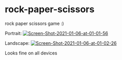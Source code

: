 # rock-paper-scissors
rock paper scissors game :)

Portrait:
<a href="https://ibb.co/BjxkT6m"><img src="https://i.ibb.co/wCXtpQT/Screen-Shot-2021-01-06-at-01-01-56.png" alt="Screen-Shot-2021-01-06-at-01-01-56" border="0"></a>

Landscape:
<a href="https://ibb.co/xsCz9T6"><img src="https://i.ibb.co/9v8yK5W/Screen-Shot-2021-01-06-at-01-02-26.png" alt="Screen-Shot-2021-01-06-at-01-02-26" border="0"></a>

Looks fine on all devices
